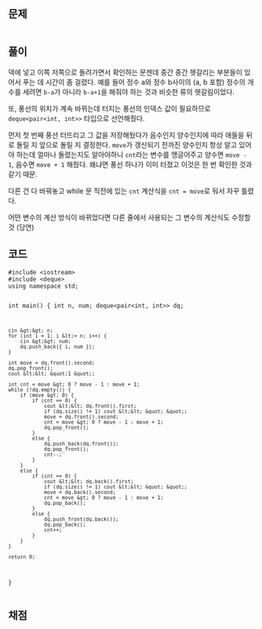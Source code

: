 <h2 id="문제">문제</h2>
<p><img alt="" src="https://velog.velcdn.com/images/coolgamja_/post/4315bf4f-a8ad-4ca2-8d37-6b441372b654/image.png" /></p>
<h2 id="풀이">풀이</h2>
<p>덱에 넣고 이쪽 저쪽으로 돌려가면서 확인하는 문젠데
중간 중간 헷갈리는 부분들이 있어서 푸는 데 시간이 좀 걸렸다.
예를 들어 정수 a와 정수 b사이의 (a, b 포함) 정수의 개수를 세려면
<code>b-a</code>가 아니라 <code>b-a+1</code>을 해줘야 하는 것과 비슷한 류의 헷갈림이었다.</p>
<p>또, 풍선의 위치가 계속 바뀌는데 터지는 풍선의 인덱스 값이 필요하므로
<code>deque&lt;pair&lt;int, int&gt;&gt;</code> 타입으로 선언해줬다.</p>
<p>먼저 첫 번째 풍선 터뜨리고 그 값을 저장해뒀다가
음수인지 양수인지에 따라 애들을 뒤로 돌릴 지 앞으로 돌릴 지 결정한다.
<code>move</code>가 갱신되기 전까진 양수인지 항상 알고 있어야 하는데
얼마나 돌렸는지도 알아야하니 <code>cnt</code>라는 변수를 맹글어주고
양수면 <code>move - 1</code>, 음수면 <code>move + 1</code> 해줬다.
왜냐면 풍선 하나가 이미 터졌고 이것은 한 번 확인한 것과 같기 때문.</p>
<p>다른 건 다 바꿔놓고
while 문 직전에 있는 <code>cnt</code> 계산식을 <code>cnt = move</code>로 둬서 자꾸 틀렸다.</p>
<p>어떤 변수의 계산 방식이 바뀌었다면
다른 줄에서 사용되는 그 변수의 계산식도 수정할 것 (당연)</p>
<h2 id="코드">코드</h2>
<pre><code class="language-cpp">#include &lt;iostream&gt;
#include &lt;deque&gt;
using namespace std;

int main() {
    int n, num;
    deque&lt;pair&lt;int, int&gt;&gt; dq;

    cin &gt;&gt; n;
    for (int i = 1; i &lt;= n; i++) {
        cin &gt;&gt; num;
        dq.push_back({ i, num });
    }

    int move = dq.front().second;
    dq.pop_front();
    cout &lt;&lt; &quot;1 &quot;;

    int cnt = move &gt; 0 ? move - 1 : move + 1;
    while (!dq.empty()) {
        if (move &gt; 0) {
            if (cnt == 0) {
                cout &lt;&lt; dq.front().first;
                if (dq.size() != 1) cout &lt;&lt; &quot; &quot;;
                move = dq.front().second;
                cnt = move &gt; 0 ? move - 1 : move + 1;
                dq.pop_front();
            }
            else {
                dq.push_back(dq.front());
                dq.pop_front();
                cnt--;
            }
        }
        else {
            if (cnt == 0) {
                cout &lt;&lt; dq.back().first;
                if (dq.size() != 1) cout &lt;&lt; &quot; &quot;;
                move = dq.back().second;
                cnt = move &gt; 0 ? move - 1 : move + 1;
                dq.pop_back();
            }
            else {
                dq.push_front(dq.back());
                dq.pop_back();
                cnt++;
            }
        }
    }

    return 0;
}</code></pre>
<h2 id="채점">채점</h2>
<p><img alt="" src="https://velog.velcdn.com/images/coolgamja_/post/656ec1a2-7be4-419a-a963-bd77a88dcef8/image.png" /></p>